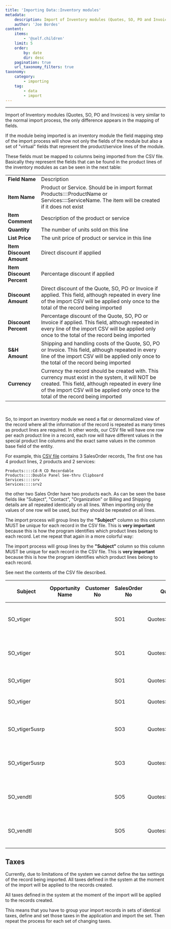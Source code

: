```yaml
---
title: 'Importing Data::Inventory modules'
metadata:
    description: Import of Inventory modules (Quotes, SO, PO and Invoices) is very similar to the normal import process, the only difference appears in the mapping of fields.'
    author: 'Joe Bordes'
content:
    items:
        - '@self.children'
    limit: 5
    order:
        by: date
        dir: desc
    pagination: true
    url_taxonomy_filters: true
taxonomy:
    category:
        - importing
    tag:
        - data
        - import
---
```

---

Import of Inventory modules (Quotes, SO, PO and Invoices) is very similar to the normal import process, the only difference appears in the mapping of fields.

If the module being imported is an inventory module the field mapping step of the import process will show not only the fields of the module but also a set of "virtual" fields that represent the product/service lines of the module.

These fields must be mapped to columns being imported from the CSV file. Basically they represent the fields that can be found in the product lines of the inventory modules as can be seen in the next table:

<table class="table table-striped">
<tbody>
<tr>
<td><strong>Field Name</strong></td>
<td>Description</th>
</tr>
<tr>
<td><strong>Item Name</strong></td>
<td>Product or Service. Should be in import format Products::::ProductName or Services::::ServiceName. The item will be created if it does not exist</td>
</tr>
<tr>
<td><strong>Item Comment</strong></td>
<td>Description of the product or service</td>
</tr>
<tr>
<td><strong>Quantity</strong></td>
<td>The number of units sold on this line</td>
</tr>
<tr>
<td><strong>List Price</strong></td>
<td>The unit price of product or service in this line</td>
</tr>
<tr>
<td><strong>Item Discount Amount</strong></td>
<td>Direct discount if applied</td>
</tr>
<tr>
<td><strong>Item Discount Percent</strong></td>
<td>Percentage discount if applied</td>
</tr>
<tr>
<td><strong>Discount Amount</strong></td>
<td>Direct discount of the Quote, SO, PO or Invoice if applied. This field, although repeated in every line of the import CSV will be applied only once to the total of the record being imported</td>
</tr>
<tr>
<td><strong>Discount Percent</strong></td>
<td>Percentage discount of the Quote, SO, PO or Invoice if applied. This field, although repeated in every line of the import CSV will be applied only once to the total of the record being imported</td>
</tr>
<tr>
<td><strong>S&H Amount</strong></td>
<td>Shipping and handling costs of the Quote, SO, PO or Invoice. This field, although repeated in every line of the import CSV will be applied only once to the total of the record being imported</td>
</tr>
<tr>
<td><strong>Currency</strong></td>
<td>Currency the record should be created with. This currency must exist in the system, it will NOT be created. This field, although repeated in every line of the import CSV will be applied only once to the total of the record being imported</td>
</tr>
</tbody>
</table>
<br>

So, to import an inventory module we need a flat or denormalized view of the record where all the information of the record is repeated as many times as product lines are required. In other words, our CSV file will have one row per each product line in a record, each row will have different values in the special product line columns and the exact same values in the common base field of the entity.

For example, this [CSV file](sales_order.csv) contains 3 SalesOrder records, The first one has 4 product lines, 2 products and 2 services:

```
Products::::Cd-R CD Recordable
Products::::Double Panel See-thru Clipboard
Services::::srv
Services::::srv2
```

the other two Sales Order have two products each. As can be seen the base fields like "Subject", "Contact", "Organization" or Billing and Shipping details are all repeated identically on all lines. When importing only the values of one row will be used, but they should be repeated on all lines.

The import process will group lines by the **"Subject"** column so this column MUST be unique for each record in the CSV file. This is **very important** because this is how the program identifies which product lines belong to each record. Let me repeat that again in a more colorful way:

<div class="notices red">
The import process will group lines by the <strong> "Subject" </strong> column so this column MUST be unique for each record in the CSV file. This is <strong> very important </strong> because this is how the program identifies which product lines belong to each record.
</div>

See next the contents of the CSV file described.




<table class="table table-striped">
	<thead>
	<tr class="row0">
		<th class="col0">Subject</th><th class="col1">Opportunity Name</th><th class="col2">Customer No</th><th class="col3">SalesOrder No</th><th class="col4">Quote Name</th><th class="col5">Purchase Order</th><th class="col6">Contact Name</th><th class="col7">Due Date</th><th class="col8">Carrier</th><th class="col9">Pending</th><th class="col10">Status</th><th class="col11">Sales Commission</th><th class="col12">Excise Duty</th><th class="col13">Organization Name</th><th class="col14">Assigned To</th><th class="col15">Created Time</th><th class="col16">Modified Time</th><th class="col17">Billing Address</th><th class="col18">Shipping Address</th><th class="col19">Billing <span class="search_hit">PO</span> Box</th><th class="col20">Shipping <span class="search_hit">PO</span> Box</th><th class="col21">Billing City</th><th class="col22">Shipping City</th><th class="col23">Billing State</th><th class="col24">Shipping State</th><th class="col25">Billing Postal Code</th><th class="col26">Shipping Postal Code</th><th class="col27">Billing Country</th><th class="col28">Shipping Country</th><th class="col29">Terms &amp; Conditions</th><th class="col30">Description</th><th class="col31">Enable Recurring</th><th class="col32">Frequency</th><th class="col33">Start Period</th><th class="col34">End Period</th><th class="col35">Payment Duration</th><th class="col36">Invoice Status</th><th class="col37">Adjustment</th><th class="col38">Total</th><th class="col39">Sub Total</th><th class="col40">Tax Type</th><th class="col41">Discount Amount</th><th class="col42">Discount Percent</th><th class="col43">S&amp;H Amount</th><th class="col44">Currency</th><th class="col45">Item Name</th><th class="col46">Quantity</th><th class="col47">List Price</th><th class="col48">Item Comment</th><th class="col49">Item Discount Amount</th><th class="col50">Item Discount Percent</th><th class="col51">VAT</th><th class="col52">Sales</th><th class="col53">Service</th><th class="col54">V.A.T.</th>
	</tr>
	</thead>
	<tbody><tr class="row1">
		<td class="col0"><span class="search_hit">SO</span>_vtiger</td><td class="col1"> </td><td class="col2"> </td><td class="col3"><span class="search_hit">SO</span>1</td><td class="col4"><span class="search_hit">Quotes</span>::::Vendor_Quote</td><td class="col5"> </td><td class="col6">Contacts::::Jones Barbara</td><td class="col7">2015-04-13</td><td class="col8">FedEx</td><td class="col9"> </td><td class="col10">Created</td><td class="col11">0.00</td><td class="col12">0.00</td><td class="col13">Accounts::::t3M Invest A/S</td><td class="col14">admin</td><td class="col15">2014-06-26 23:12:15</td><td class="col16">2015-06-02 20:44:51</td><td class="col17">999 Baker Way</td><td class="col18">123 Anywhere Street</td><td class="col19"> </td><td class="col20"> </td><td class="col21">San Mateo</td><td class="col22">San Jose</td><td class="col23">CA</td><td class="col24">CA</td><td class="col25">15191</td><td class="col26">63999</td><td class="col27">USA</td><td class="col28">USA</td><td class="col29"> </td><td class="col30"> </td><td class="col31">0</td><td class="col32"> </td><td class="col33"> </td><td class="col34"> </td><td class="col35"> </td><td class="col36"> </td><td class="col37">100.000</td><td class="col38">4232.900</td><td class="col39">4182.900</td><td class="col40">individual</td><td class="col41">100.000</td><td class="col42">0.00</td><td class="col43">50.000</td><td class="col44">USA Dollars</td><td class="col45">Products::::Cd-R CD Recordable</td><td class="col46">3.00</td><td class="col47">130.000</td><td class="col48">This is test comment for product of <span class="search_hit">Quotes</span></td><td class="col49">20.000</td><td class="col50">0.00</td><td class="col51">14.50</td><td class="col52">0.00</td><td class="col53">12.50</td><td class="col54">0.00</td>
	</tr>
	<tr class="row2">
		<td class="col0"><span class="search_hit">SO</span>_vtiger</td><td class="col1"> </td><td class="col2"> </td><td class="col3"><span class="search_hit">SO</span>1</td><td class="col4"><span class="search_hit">Quotes</span>::::Vendor_Quote</td><td class="col5"> </td><td class="col6">Contacts::::Jones Barbara</td><td class="col7">2015-04-13</td><td class="col8">FedEx</td><td class="col9"> </td><td class="col10">Created</td><td class="col11">0.00</td><td class="col12">0.00</td><td class="col13">Accounts::::t3M Invest A/S</td><td class="col14">admin</td><td class="col15">2014-06-26 23:12:15</td><td class="col16">2015-06-02 20:44:51</td><td class="col17">999 Baker Way</td><td class="col18">123 Anywhere Street</td><td class="col19"> </td><td class="col20"> </td><td class="col21">San Mateo</td><td class="col22">San Jose</td><td class="col23">CA</td><td class="col24">CA</td><td class="col25">15191</td><td class="col26">63999</td><td class="col27">USA</td><td class="col28">USA</td><td class="col29"> </td><td class="col30"> </td><td class="col31">0</td><td class="col32"> </td><td class="col33"> </td><td class="col34"> </td><td class="col35"> </td><td class="col36"> </td><td class="col37">100.000</td><td class="col38">4232.900</td><td class="col39">4182.900</td><td class="col40">individual</td><td class="col41">100.000</td><td class="col42">0.00</td><td class="col43">50.000</td><td class="col44">USA Dollars</td><td class="col45">Products::::Double Panel See-thru Clipboard</td><td class="col46">3.00</td><td class="col47">1230.000</td><td class="col48">This is test comment for product of SalesOrder</td><td class="col49">200.000</td><td class="col50">0.00</td><td class="col51">0.00</td><td class="col52">0.00</td><td class="col53">0.00</td><td class="col54">0.00</td>
	</tr>
	<tr class="row3">
		<td class="col0"><span class="search_hit">SO</span>_vtiger</td><td class="col1"> </td><td class="col2"> </td><td class="col3"><span class="search_hit">SO</span>1</td><td class="col4"><span class="search_hit">Quotes</span>::::Vendor_Quote</td><td class="col5"> </td><td class="col6">Contacts::::Jones Barbara</td><td class="col7">2015-04-13</td><td class="col8">FedEx</td><td class="col9"> </td><td class="col10">Created</td><td class="col11">0.00</td><td class="col12">0.00</td><td class="col13">Accounts::::t3M Invest A/S</td><td class="col14">admin</td><td class="col15">2014-06-26 23:12:15</td><td class="col16">2015-06-02 20:44:51</td><td class="col17">999 Baker Way</td><td class="col18">123 Anywhere Street</td><td class="col19"> </td><td class="col20"> </td><td class="col21">San Mateo</td><td class="col22">San Jose</td><td class="col23">CA</td><td class="col24">CA</td><td class="col25">15191</td><td class="col26">63999</td><td class="col27">USA</td><td class="col28">USA</td><td class="col29"> </td><td class="col30"> </td><td class="col31">0</td><td class="col32"> </td><td class="col33"> </td><td class="col34"> </td><td class="col35"> </td><td class="col36"> </td><td class="col37">100.000</td><td class="col38">4232.900</td><td class="col39">4182.900</td><td class="col40">individual</td><td class="col41">100.000</td><td class="col42">0.00</td><td class="col43">50.000</td><td class="col44">USA Dollars</td><td class="col45">Services::::srv</td><td class="col46">3.00</td><td class="col47">1.000</td><td class="col48"> </td><td class="col49">0.000</td><td class="col50">0.00</td><td class="col51">0.00</td><td class="col52">0.00</td><td class="col53">0.00</td><td class="col54">0.00</td>
	</tr>
	<tr class="row4">
		<td class="col0"><span class="search_hit">SO</span>_vtiger</td><td class="col1"> </td><td class="col2"> </td><td class="col3"><span class="search_hit">SO</span>1</td><td class="col4"><span class="search_hit">Quotes</span>::::Vendor_Quote</td><td class="col5"> </td><td class="col6">Contacts::::Jones Barbara</td><td class="col7">2015-04-13</td><td class="col8">FedEx</td><td class="col9"> </td><td class="col10">Created</td><td class="col11">0.00</td><td class="col12">0.00</td><td class="col13">Accounts::::t3M Invest A/S</td><td class="col14">admin</td><td class="col15">2014-06-26 23:12:15</td><td class="col16">2015-06-02 20:44:51</td><td class="col17">999 Baker Way</td><td class="col18">123 Anywhere Street</td><td class="col19"> </td><td class="col20"> </td><td class="col21">San Mateo</td><td class="col22">San Jose</td><td class="col23">CA</td><td class="col24">CA</td><td class="col25">15191</td><td class="col26">63999</td><td class="col27">USA</td><td class="col28">USA</td><td class="col29"> </td><td class="col30"> </td><td class="col31">0</td><td class="col32"> </td><td class="col33"> </td><td class="col34"> </td><td class="col35"> </td><td class="col36"> </td><td class="col37">100.000</td><td class="col38">4232.900</td><td class="col39">4182.900</td><td class="col40">individual</td><td class="col41">100.000</td><td class="col42">0.00</td><td class="col43">50.000</td><td class="col44">USA Dollars</td><td class="col45">Services::::srv2</td><td class="col46">22.00</td><td class="col47">10.000</td><td class="col48"> </td><td class="col49">0.000</td><td class="col50">0.00</td><td class="col51">0.00</td><td class="col52">0.00</td><td class="col53">0.00</td><td class="col54">0.00</td>
	</tr>
	<tr class="row5">
		<td class="col0"><span class="search_hit">SO</span>_vtiger5usrp</td><td class="col1"> </td><td class="col2"> </td><td class="col3"><span class="search_hit">SO</span>3</td><td class="col4"><span class="search_hit">Quotes</span>::::Vendor_Quote</td><td class="col5"> </td><td class="col6">Contacts::::Miller Maria</td><td class="col7">2007-08-11</td><td class="col8">USPS</td><td class="col9"> </td><td class="col10">Approved</td><td class="col11">0.00</td><td class="col12">0.00</td><td class="col13">Accounts::::demovtiger</td><td class="col14">admin</td><td class="col15">2014-06-26 23:12:17</td><td class="col16">2014-06-26 23:12:17</td><td class="col17">345 Sugar Blvd.</td><td class="col18">123 Anywhere Street</td><td class="col19"> </td><td class="col20"> </td><td class="col21">San Francisco</td><td class="col22">San Jose</td><td class="col23">CA</td><td class="col24">CA</td><td class="col25">82696</td><td class="col26">63999</td><td class="col27">USA</td><td class="col28">USA</td><td class="col29"> </td><td class="col30"> </td><td class="col31">0</td><td class="col32"> </td><td class="col33"> </td><td class="col34"> </td><td class="col35"> </td><td class="col36"> </td><td class="col37">100.000</td><td class="col38">1080.000</td><td class="col39">1030.000</td><td class="col40">individual</td><td class="col41">100.000</td><td class="col42">0.00</td><td class="col43">50.000</td><td class="col44">USA Dollars</td><td class="col45">Products::::Vtiger 5 Users Pack</td><td class="col46">1.00</td><td class="col47">1230.000</td><td class="col48">This is test comment for product of SalesOrder</td><td class="col49">200.000</td><td class="col50">0.00</td><td class="col51">0.00</td><td class="col52">0.00</td><td class="col53">0.00</td><td class="col54">0.00</td>
	</tr>
	<tr class="row6">
		<td class="col0"><span class="search_hit">SO</span>_vtiger5usrp</td><td class="col1"> </td><td class="col2"> </td><td class="col3"><span class="search_hit">SO</span>3</td><td class="col4"><span class="search_hit">Quotes</span>::::Vendor_Quote</td><td class="col5"> </td><td class="col6">Contacts::::Miller Maria</td><td class="col7">2007-08-11</td><td class="col8">USPS</td><td class="col9"> </td><td class="col10">Approved</td><td class="col11">0.00</td><td class="col12">0.00</td><td class="col13">Accounts::::demovtiger</td><td class="col14">admin</td><td class="col15">2014-06-26 23:12:17</td><td class="col16">2014-06-26 23:12:17</td><td class="col17">345 Sugar Blvd.</td><td class="col18">123 Anywhere Street</td><td class="col19"> </td><td class="col20"> </td><td class="col21">San Francisco</td><td class="col22">San Jose</td><td class="col23">CA</td><td class="col24">CA</td><td class="col25">82696</td><td class="col26">63999</td><td class="col27">USA</td><td class="col28">USA</td><td class="col29"> </td><td class="col30"> </td><td class="col31">0</td><td class="col32"> </td><td class="col33"> </td><td class="col34"> </td><td class="col35"> </td><td class="col36"> </td><td class="col37">100.000</td><td class="col38">1080.000</td><td class="col39">1030.000</td><td class="col40">individual</td><td class="col41">100.000</td><td class="col42">0.00</td><td class="col43">50.000</td><td class="col44">USA Dollars</td><td class="col45">Products::::Vtiger 50 Users Pack</td><td class="col46">1.00</td><td class="col47">1230.000</td><td class="col48">This is test comment for product of SalesOrder</td><td class="col49">200.000</td><td class="col50">0.00</td><td class="col51">0.00</td><td class="col52">0.00</td><td class="col53">0.00</td><td class="col54">0.00</td>
	</tr>
	<tr class="row7">
		<td class="col0"><span class="search_hit">SO</span>_vendtl</td><td class="col1"> </td><td class="col2"> </td><td class="col3"><span class="search_hit">SO</span>5</td><td class="col4"><span class="search_hit">Quotes</span>::::<span class="search_hit">SO</span>_Quote</td><td class="col5"> </td><td class="col6">Contacts::::Wilson Susan</td><td class="col7">2007-02-28</td><td class="col8">BlueDart</td><td class="col9"> </td><td class="col10">Approved</td><td class="col11">0.00</td><td class="col12">0.00</td><td class="col13">Accounts::::vtigeruser</td><td class="col14">admin</td><td class="col15">2014-06-26 23:12:19</td><td class="col16">2014-06-26 23:12:19</td><td class="col17">123 Anywhere Street</td><td class="col18">123 Anywhere Street</td><td class="col19"> </td><td class="col20"> </td><td class="col21">Sunnyvale</td><td class="col22">San Jose</td><td class="col23">CA</td><td class="col24">CA</td><td class="col25">70388</td><td class="col26">63999</td><td class="col27">USA</td><td class="col28">USA</td><td class="col29"> </td><td class="col30"> </td><td class="col31">0</td><td class="col32"> </td><td class="col33"> </td><td class="col34"> </td><td class="col35"> </td><td class="col36"> </td><td class="col37">100.000</td><td class="col38">1080.000</td><td class="col39">1030.000</td><td class="col40">individual</td><td class="col41">100.000</td><td class="col42">0.00</td><td class="col43">50.000</td><td class="col44">USA Dollars</td><td class="col45">Products::::Vtiger 5 Users Pack</td><td class="col46">1.00</td><td class="col47">1230.000</td><td class="col48">This is test comment for product of SalesOrder</td><td class="col49">200.000</td><td class="col50">0.00</td><td class="col51">0.00</td><td class="col52">0.00</td><td class="col53">0.00</td><td class="col54">0.00</td>
	</tr>
	<tr class="row8">
		<td class="col0"><span class="search_hit">SO</span>_vendtl</td><td class="col1"> </td><td class="col2"> </td><td class="col3"><span class="search_hit">SO</span>5</td><td class="col4"><span class="search_hit">Quotes</span>::::<span class="search_hit">SO</span>_Quote</td><td class="col5"> </td><td class="col6">Contacts::::Wilson Susan</td><td class="col7">2007-02-28</td><td class="col8">BlueDart</td><td class="col9"> </td><td class="col10">Approved</td><td class="col11">0.00</td><td class="col12">0.00</td><td class="col13">Accounts::::vtigeruser</td><td class="col14">admin</td><td class="col15">2014-06-26 23:12:19</td><td class="col16">2014-06-26 23:12:19</td><td class="col17">123 Anywhere Street</td><td class="col18">123 Anywhere Street</td><td class="col19"> </td><td class="col20"> </td><td class="col21">Sunnyvale</td><td class="col22">San Jose</td><td class="col23">CA</td><td class="col24">CA</td><td class="col25">70388</td><td class="col26">63999</td><td class="col27">USA</td><td class="col28">USA</td><td class="col29"> </td><td class="col30"> </td><td class="col31">0</td><td class="col32"> </td><td class="col33"> </td><td class="col34"> </td><td class="col35"> </td><td class="col36"> </td><td class="col37">100.000</td><td class="col38">1080.000</td><td class="col39">1030.000</td><td class="col40">individual</td><td class="col41">100.000</td><td class="col42">0.00</td><td class="col43">50.000</td><td class="col44">USA Dollars</td><td class="col45">Products::::Brother Ink Jet Cartridge</td><td class="col46">1.00</td><td class="col47">1230.000</td><td class="col48">This is test comment for product of SalesOrder</td><td class="col49">200.000</td><td class="col50">0.00</td><td class="col51">0.00</td><td class="col52">0.00</td><td class="col53">0.00</td><td class="col54">0.00</td>
	</tr>
</tbody></table></div>


<h2> Taxes </h2>

Currently, due to limitations of the system we cannot define the tax settings of the record being imported. All taxes defined in the system at the moment of the import will be applied to the records created.

<div class="notices red">
All taxes defined in the system at the moment of the import will be applied to the records created.
</div>

This means that you have to group your import records in sets of identical taxes, define and set those taxes in the application and import the set. Then repeat the process for each set of changing taxes.